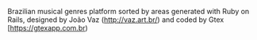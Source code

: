 Brazilian musical genres platform sorted by areas generated with Ruby on Rails, designed by João Vaz (http://vaz.art.br/) and coded by Gtex [https://gtexapp.com.br)
